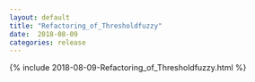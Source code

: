 ```yaml
---
layout: default
title: "Refactoring_of_Thresholdfuzzy"
date:  2018-08-09
categories: release
---
```

{% include 2018-08-09-Refactoring_of_Thresholdfuzzy.html %}
